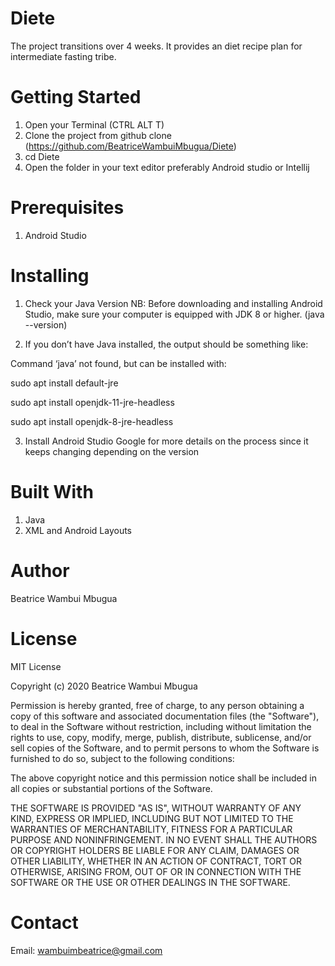 # Diete
The project transitions over 4 weeks. It provides an diet recipe plan for intermediate fasting tribe. 

# Getting Started

1. Open your Terminal (CTRL ALT T)
2. Clone the project from github clone
(https://github.com/BeatriceWambuiMbugua/Diete)
3. cd Diete
4. Open the folder in your text editor preferably Android studio or Intellij

# Prerequisites
1. Android Studio

# Installing 
1. Check your Java Version
NB: Before downloading and installing Android Studio, make sure your computer is equipped with JDK 8 or higher. 
(java --version)

2. If you don’t have Java installed, the output should be something like:

Command ‘java’ not found, but can be installed with:

sudo apt install default-jre

sudo apt install openjdk-11-jre-headless

sudo apt install openjdk-8-jre-headless

3. Install Android Studio
Google for more details on the process since it keeps changing depending on the version

# Built With

1. Java
2. XML and Android Layouts

# Author 

Beatrice Wambui Mbugua

# License

MIT License

Copyright (c) 2020 Beatrice Wambui Mbugua

Permission is hereby granted, free of charge, to any person obtaining a copy
of this software and associated documentation files (the "Software"), to deal
in the Software without restriction, including without limitation the rights
to use, copy, modify, merge, publish, distribute, sublicense, and/or sell
copies of the Software, and to permit persons to whom the Software is
furnished to do so, subject to the following conditions:

The above copyright notice and this permission notice shall be included in all
copies or substantial portions of the Software.

THE SOFTWARE IS PROVIDED "AS IS", WITHOUT WARRANTY OF ANY KIND, EXPRESS OR
IMPLIED, INCLUDING BUT NOT LIMITED TO THE WARRANTIES OF MERCHANTABILITY,
FITNESS FOR A PARTICULAR PURPOSE AND NONINFRINGEMENT. IN NO EVENT SHALL THE
AUTHORS OR COPYRIGHT HOLDERS BE LIABLE FOR ANY CLAIM, DAMAGES OR OTHER
LIABILITY, WHETHER IN AN ACTION OF CONTRACT, TORT OR OTHERWISE, ARISING FROM,
OUT OF OR IN CONNECTION WITH THE SOFTWARE OR THE USE OR OTHER DEALINGS IN THE
SOFTWARE.

# Contact

Email: wambuimbeatrice@gmail.com




